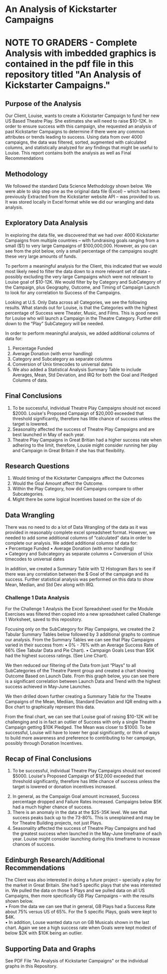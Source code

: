 # An Analysis of Kickstarter Campaigns
# NOTE TO GRADERS - Complete Analysis with imbedded graphics is contained in the pdf file in this repository titled "An Analysis of Kickstarter Campaigns." 

## Purpose of the Analysis
Our Client, Louise, wants to create a Kickstarter Campaign to fund her new US Based Theatre Play. She estimates she will need to raise $10-12K.  In order to ensure success with this campaign, she requested an analysis of past Kickstarter Campaigns to determine if there were any common attributes or trends leading to success. Using data from over 4000 campaigns, the data was filtered, sorted, augmented with calculated columns, and statistically analyzed for any findings that might be useful to Louise. This report contains both the analysis as well as Final Recommendations

## Methodology
We followed the standard Data Science Methodology shown below. We were able to skip step one as the original data file (Excel) – which had been previously Extracted from the Kickstarter website API – was provided to us. It was stored locally in Excel format while we did our wrangling and data analysis.

## Exploratory Data Analysis
In exploring the data file, we discovered that we had over 4000 Kickstarter Campaigns from multiple countries – with fundraising goals ranging from a small ($1) to very large Campaigns of $100,000,000. However, as you can see from the plot below, only a small percentage of the campaigns sought these very large amounts of funds. 

To perform a meaningful analysis for the Client, this indicated that we would most likely need to filter the data down to a more relevant set of data – possibly excluding the very large Campaigns which were not relevant to Louise goal of $10-12K. We would filter by  by Category and SubCategory of the Campaign, plus Geography, Outcome, and Timing of Campaign Launch to look for any correlation to Success of the Campaigns.

Looking at U.S. Only Data across all Categories, we see the following results. What stands out for Louise, is that the Categories with the highest percentage of Success were Theater, Music, and Films.  This is good news for Louise who will launch a Campaign in the Theatre Category. Further drill down to the “Play” SubCategory will be needed.   

In order to perform meaningful analysis, we added additional columns of data for:  
1) Percentage Funded
2) Average Donation (with error handling)
3) Category and Subcategory as separate columns
4) Conversion of Unix timecodes to universal dates
5) We also added a Statistical Analysis Summary Table to include Averages, Mean, Std Deviation, and IRQ for both the Goal and Pledged Columns of data.  
 
## Final Conclusions
1. To be successful, individual Theatre Play Campaigns should not exceed $2000. Louise's Proposed Campaign of $20,000 exceeded that threshold significantly, therefore has little chance of success unless the target is lowered. 
2. Seasonality affected the success of Theatre Play Campaigns and are best launched in May of each year. 
3. Theatre Play Campaigns in Great Britian had a higher success rate when adhering to the limit, therefore, Lousie might consider running her play and Campaign in Great Britain if she has that flexibility. 

## Research Questions
1) Would timing of the Kickstarter Campaigns affect the Outcomes 
2) Would the Goal Amount affect the Outcome.   
3) Within the Play Category, how did Campaigns compare to other Subcategories.  
4) Might there be some logical Incentives based on the size of do

## Data Wrangling
There was no need to do a lot of Data Wrangling of the data as it was provided in reasonably complete excel spreadsheet format. However, we needed to add some additional columns of “calculated” data in order to complete our analysis. We added additional columns of data for:  
• Percentage Funded 
• Average Donation (with error handling)  
• Category and Subcategory as separate columns 
• Conversion of Unix timecodes to universal dates 

In addition, we created a Summary Table with 12 Histogram Bars to see if there was any correlation between the $ Goal of the campaign and its success. Further statistical analysis was performed on this data to show Mean, Median, and Std Dev along with IRQ.

### Challenge 1 Data Analysis 
For the Challenge 1 Analysis the Excel Spreadsheet used for the Module Exercises was filtered then copied into a new spreadsheet called Challenge 1 Worksheet, saved to this repository. 

Focusing only on the SubCategory for Play Campaigns, we created the 2 Tabular Summary Tables below followed by 3 additional graphs to continue our analysis.  From the Summary Tables we can see that Play Campaigns varied in their success from: 
• 0% - 76% with an Average Success Rate of 66% (See Tabular Data and Pie Chart). 
• Campaign Goals Less than $5K had the highest success ratings. (See Line Chart).  

We then reduced our filtering of the Data from just “Plays” to all SubCategories of the Theatre Parent group and created a chart showing Outcome Based on Launch Date. From this graph below, you can see there is a significant correlation between Launch Data and Trend with the highest success achieved in May-June Launches. 

We then drilled down further creating a Summary Table for the Theatre Campaigns of the Mean, Mediian, Standard Deviation and IQR ending with a Box chart to graphically represent this data. 

From the final chart, we can see that Louise goal of raising $10-12K will be challenging and is in fact an outlier of Success with only a single Theatre Campaign getting $10K Pledged. The Mean was closer to $1000. To be successful, Louise will have to lower her goal significantly, or think of ways to build more awareness and preference to contributing to her campaign, possibly through Donation Incentives.  
 
## Recap of Final Conclusions
1) To be successful, individual Theatre Play Campaigns should not exceed $5000. Louise's Proposed Campaign of $12,000 exceeded that threshold significantly, therefore has little chance of success unless the target is lowered or donation incentives increased. 
2. In general, as the Campaign Goal amount increased, Success percentage dropped and Failure Rates increased. Campaigns below $5K had a much higher chance of success.  
3. There is an anomaly in the data at the $25-35K level. We see that success peaks back up to the 73-80%. This is unexplained and may be for Theatre Building projects, not just Plays.  
4. Seasonality affected the success of Theatre Play Campaigns and had the greatest success when launched in the May-June timeframe of each year. Louise might consider launching during this timeframe to increase chances of success.  
 
 ## Edinburgh Research/Additional Recommendations 
 The Client was also interested in doing a future project – specially a play for the market in Great Britain. She had 5 specific plays that she was interested in. We pulled the data on those 5 Plays and we pulled data on all US Campaigns, then more specifically GB Play Campaigns –  with the results shown below.   
• From the data we can see that in general, GB Plays had a Success Rate about 75% versus US of 65%. For the 5 specific Plays, goals were kept to $4K.  
• In addition, Louse wanted data run on GB Musicals shown in the last chart. Again we see a high success rate when Goals were kept modest of below $2K with $10K being an outlier.   
 
## Supporting Data and Graphs
See PDF File  "An Analysis of Kickstarter Campaigns" or the individual graphs in this Repository. 
